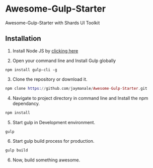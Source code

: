 # Awesome-Gulp-Starter

Awesome-Gulp-Starter with Shards UI Toolkit

## Installation

1. Install Node JS by [clicking here](https://nodejs.org/)

2. Open your command line and Install Gulp globally

```
npm install gulp-cli -g
```

3. Clone the repository or download it.

```elixir
npm clone https://github.com/jaymanale/Awesome-Gulp-Starter.git
```

4. Navigate to project directory in command line and Install the npm dependancy.

```elixir
npm install
```

5. Start gulp in Development environment.

```elixir
gulp
```

6. Start gulp build process for production.

```elixir
gulp build
```

6. Now, build something awesome.
